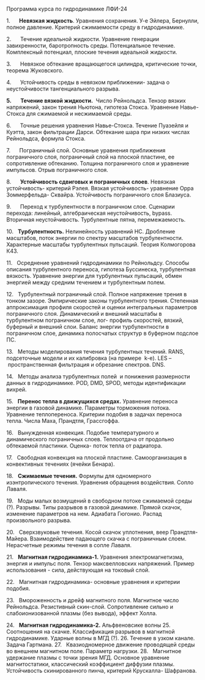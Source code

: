 Программа курса по гидродинамике ЛФИ-24

1.      **Невязкая жидкость**. Уравнения сохранения. У-е Эйлера, Бернулли, полное давление. Критерий сжимаемости среду в гидродинамике.

2.      Течение идеальной жидкости. Уравнение генерации завихренности, баротропность среды. Потенциальное течение. Комплексный потенциал, плоские течения идеальной жидкости.

3.      Невязкое обтекание вращающегося цилиндра, критические точки, теорема Жуковского.

4.      Устойчивость среды в невязком приближении- задача о неустойчивости тангенциального разрыва.

**5.**      **Течение вязкой жидкости.**  Число Рейнольдса. Тензор вязких напряжений, закон трения Ньютона, гипотеза Стокса. Уравнение Навье- Стокса для сжимаемой и несжимаемой среды.

6.      Точные решения уравнения Навье-Стокса. Течение Пуазейля и Куэтта, закон фильтрации Дарси. Обтекание шара при низких числах Рейнольдса, формула Стокса.

7.      Пограничный слой. Основные уравнения приближения пограничного слоя, пограничный слой на плоской пластине, ее сопротивление обтеканию. Толщина пограничного слоя и уравнение импульсов. Отрыв пограничного слоя.

8.      **Устойчивость сдвиговых и пограничных слоев**. Невязкая устойчивость- критерий Рэлея. Вязкая устойчивость- уравнение Орра Зоммерфельда- Сквайра. Устойчивость пограничного слоя Блазиуса.

9.      Переход к турбулентности в пограничном слое. Сценарии перехода: линейный, алгебраическая неустойчивость, bypass. Вторичная неустойчивость. Турбулентные пятна, перемежаемость.

10.   **Турбулентность.** Нелинейность уравнений НС. Дробление масштабов, поток энергии по спектру масштабов турбулентности. Характерные масштабы турбулентных пульсаций. Теория Колмогорова К43.

11.   Осреднение уравнений гидродинамики по Рейнольдсу. Способы описания турбулентного переноса, гипотеза Буссинеска, турбулентная вязкость. Уравнение энергии для турбулентных пульсаций, обмен энергией между средним течением и турбулентным полем.

12.   Турбулентный пограничный слой. Полное напряжение трения в тонком зазоре. Эмпирические законы турбулентного трения. Степенная аппроксимация профиля скоростей и оценки интегральных параметров пограничного слоя. Динамический и внешний масштабы в турбулентном пограничном слое, лог- профиль скоростей, вязкий, буферный и внешний слои. Баланс энергии турбулентности в пограничном слое, динамика полосчатых структур в буферном подслое ПС.

13.   Методы моделирования течения турбулентных течений. RANS, подсеточные модели и их калибровка (на примере  k-e). LES –  пространственная фильтрация и обрезание спектров. DNS.

14.   Методы анализа турбулентных полей  и понижения размерности данных в гидродинамике. POD, DMD, SPOD, методы идентификации вихрей.

15.   **Перенос тепла в движущихся средах.** Уравнение переноса энергии в газовой динамике. Параметры торможения потока. Уравнение теплопереноса. Критерии подобия в задачах переноса тепла. Числа Маха, Прандтля, Грассгоффа.

16.   Вынужденная конвекция. Подобие температурного и динамического пограничных слоев. Теплоотдача от продольно обтекаемой пластинки. Оценка- поток тепла от радиатора.

17.   Свободная конвекция на плоской пластине. Самоорганизация в конвективных течениях (ячейки Бенара).

18.   **Сжимаемые течения.** Формулы для одномерного изэнтропического течения. Уравнения обращения воздействия. Сопло Лаваля.

19.   Моды малых возмущений в свободном потоке сжимаемой среды (?). Разрывы. Типы разрывов в газовой динамике. Прямой скачок, изменение параметров на нем. Адиабата Гюгонио. Распад произвольного разрыва.

20.   Сверхзвуковые течения. Косой скачок уплотнения, веер Прандтля- Майера. Взаимодействие падающего скачка с пограничным слоем. Нерасчетные режимы течения в сопле Лаваля.

21.   **Магнитная гидродинамика-1.** Уравнения электромагнетизма, энергия и импульс поля. Тензор максвелловских напряжений. Пример использования - сила, действующая на токовый слой.

22.   Магнитная гидродинамика- основные уравнения и критерии подобия. 

23.   Вмороженность и дрейф магнитного поля. Магнитное число Рейнольдса. Резистивный скин-слой. Сопротивление сильно и слабоионизованной плазмы (без вывода), эффект Холла.

24.    **Магнитная гидродинамика-2.** Альфвеновсике волны
25.   Соотношения на скачке. Классификация разрывов в магнитной гидродинамике. Ударные волны в МГД (?). 
26. Течение в узком канале. Задача Гартмана.
27.   Квазиодномерное движение проводящей среды во внешнем магнитном поле. Параметр нагрузки.
28.   Магнитное удержание плазмы с точки зрения МГД. Основное уравнение магнитостатики, классический коэффициент диффузии плазмы. Устойчивость скинированного пинча, критерий Крускалла- Шафранова.
